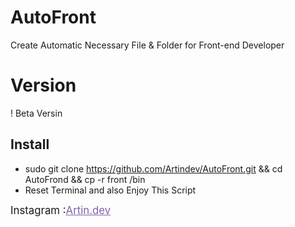# AutoFront
Create Automatic Necessary File &amp; Folder for Front-end Developer
# Version 
! Beta Versin
## Install 
- sudo git clone https://github.com/Artindev/AutoFront.git && cd AutoFrond && cp -r front /bin
- Reset Terminal and also Enjoy This Script

<big style="display=inline;">Instagram :</bing><a href="http://instagram.com/artin.dev" style="color:#8660AD;display:inline;" targer="_blank">Artin.dev</a>

